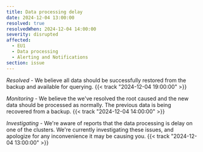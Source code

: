 ```yaml
---
title: Data processing delay
date: 2024-12-04 13:00:00
resolved: true
resolvedWhen: 2024-12-04 14:00:00
severity: disrupted
affected:
  - EU1
  - Data processing
  - Alerting and Notifications
section: issue
---
```


_Resolved_ -
We believe all data should be successfully restored from the backup and available for querying. {{< track "2024-12-04 19:00:00" >}}

_Monitoring_ - We believe the we've resolved the root caused and the new data should be processed as normally. The previous data is being recovered from a backup. {{< track "2024-12-04 14:00:00" >}}

_Investigating_ - We're aware of reports that the data processing is delay on one of the clusters. We're currently investigating these issues, and apologize for any inconvenience it may be causing you. {{< track "2024-12-04 13:00:00" >}}
